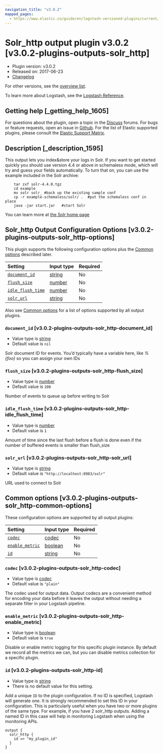 ```yaml
---
navigation_title: "v3.0.2"
mapped_pages:
  - https://www.elastic.co/guide/en/logstash-versioned-plugins/current/v3.0.2-plugins-outputs-solr_http.html
---
```


# Solr_http output plugin v3.0.2 [v3.0.2-plugins-outputs-solr_http]

* Plugin version: v3.0.2
* Released on: 2017-06-23
* [Changelog](https://github.com/logstash-plugins/logstash-output-solr_http/blob/v3.0.2/CHANGELOG.md)

For other versions, see the [overview list](output-solr_http-index.md).

To learn more about Logstash, see the [Logstash Reference](https://www.elastic.co/guide/en/logstash/current/index.html).

## Getting help [_getting_help_1605]

For questions about the plugin, open a topic in the [Discuss](http://discuss.elastic.co) forums. For bugs or feature requests, open an issue in [Github](https://github.com/logstash-plugins/logstash-output-solr_http). For the list of Elastic supported plugins, please consult the [Elastic Support Matrix](https://www.elastic.co/support/matrix#matrix_logstash_plugins).

## Description [_description_1595]

This output lets you index\&store your logs in Solr. If you want to get started quickly you should use version 4.4 or above in schemaless mode, which will try and guess your fields automatically. To turn that on, you can use the example included in the Solr archive:

```
    tar zxf solr-4.4.0.tgz
    cd example
    mv solr solr_ #back up the existing sample conf
    cp -r example-schemaless/solr/ .  #put the schemaless conf in place
    java -jar start.jar   #start Solr
```

You can learn more at [the Solr home page](https://lucene.apache.org/solr/)

## Solr_http Output Configuration Options [v3.0.2-plugins-outputs-solr_http-options]

This plugin supports the following configuration options plus the [Common options](v3-0-2-plugins-outputs-solr_http.md#v3.0.2-plugins-outputs-solr_http-common-options) described later.

| Setting | Input type | Required |
| :- | :- | :- |
| [`document_id`](v3-0-2-plugins-outputs-solr_http.md#v3.0.2-plugins-outputs-solr_http-document_id) | [string](/lsr/value-types.md#string) | No |
| [`flush_size`](v3-0-2-plugins-outputs-solr_http.md#v3.0.2-plugins-outputs-solr_http-flush_size) | [number](/lsr/value-types.md#number) | No |
| [`idle_flush_time`](v3-0-2-plugins-outputs-solr_http.md#v3.0.2-plugins-outputs-solr_http-idle_flush_time) | [number](/lsr/value-types.md#number) | No |
| [`solr_url`](v3-0-2-plugins-outputs-solr_http.md#v3.0.2-plugins-outputs-solr_http-solr_url) | [string](/lsr/value-types.md#string) | No |

Also see [Common options](v3-0-2-plugins-outputs-solr_http.md#v3.0.2-plugins-outputs-solr_http-common-options) for a list of options supported by all output plugins.

### `document_id` [v3.0.2-plugins-outputs-solr_http-document_id]

* Value type is [string](/lsr/value-types.md#string)
* Default value is `nil`

Solr document ID for events. You’d typically have a variable here, like *%{foo}* so you can assign your own IDs

### `flush_size` [v3.0.2-plugins-outputs-solr_http-flush_size]

* Value type is [number](/lsr/value-types.md#number)
* Default value is `100`

Number of events to queue up before writing to Solr

### `idle_flush_time` [v3.0.2-plugins-outputs-solr_http-idle_flush_time]

* Value type is [number](/lsr/value-types.md#number)
* Default value is `1`

Amount of time since the last flush before a flush is done even if the number of buffered events is smaller than flush\_size

### `solr_url` [v3.0.2-plugins-outputs-solr_http-solr_url]

* Value type is [string](/lsr/value-types.md#string)
* Default value is `"http://localhost:8983/solr"`

URL used to connect to Solr

## Common options [v3.0.2-plugins-outputs-solr_http-common-options]

These configuration options are supported by all output plugins:

| Setting | Input type | Required |
| :- | :- | :- |
| [`codec`](v3-0-2-plugins-outputs-solr_http.md#v3.0.2-plugins-outputs-solr_http-codec) | [codec](/lsr/value-types.md#codec) | No |
| [`enable_metric`](v3-0-2-plugins-outputs-solr_http.md#v3.0.2-plugins-outputs-solr_http-enable_metric) | [boolean](/lsr/value-types.md#boolean) | No |
| [`id`](v3-0-2-plugins-outputs-solr_http.md#v3.0.2-plugins-outputs-solr_http-id) | [string](/lsr/value-types.md#string) | No |

### `codec` [v3.0.2-plugins-outputs-solr_http-codec]

* Value type is [codec](/lsr/value-types.md#codec)
* Default value is `"plain"`

The codec used for output data. Output codecs are a convenient method for encoding your data before it leaves the output without needing a separate filter in your Logstash pipeline.

### `enable_metric` [v3.0.2-plugins-outputs-solr_http-enable_metric]

* Value type is [boolean](/lsr/value-types.md#boolean)
* Default value is `true`

Disable or enable metric logging for this specific plugin instance. By default we record all the metrics we can, but you can disable metrics collection for a specific plugin.

### `id` [v3.0.2-plugins-outputs-solr_http-id]

* Value type is [string](/lsr/value-types.md#string)
* There is no default value for this setting.

Add a unique `ID` to the plugin configuration. If no ID is specified, Logstash will generate one. It is strongly recommended to set this ID in your configuration. This is particularly useful when you have two or more plugins of the same type. For example, if you have 2 solr\_http outputs. Adding a named ID in this case will help in monitoring Logstash when using the monitoring APIs.

```
output {
  solr_http {
    id => "my_plugin_id"
  }
}
```
